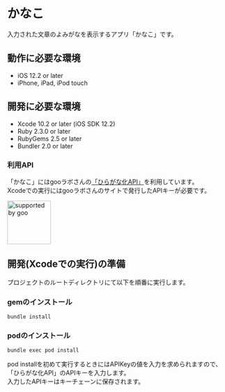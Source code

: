 かなこ
===============
入力された文章のよみがなを表示するアプリ「かなこ」です。

## 動作に必要な環境

* iOS 12.2 or later
* iPhone, iPad, iPod touch

## 開発に必要な環境

* Xcode 10.2 or later (iOS SDK 12.2)
* Ruby 2.3.0 or later
* RubyGems 2.5 or later
* Bundler 2.0 or later

### 利用API
「かなこ」にはgooラボさんの[「ひらがな化API」](https://labs.goo.ne.jp/api/jp/hiragana-translation/)を利用しています。  
Xcodeでの実行にはgooラボさんのサイトで発行したAPIキーが必要です。

<a href="http://www.goo.ne.jp/">
<img src="https://u.xgoo.jp/img/sgoo.png" width="100px" alt="supported by goo"
title="supported by goo">
</a>

## 開発(Xcodeでの実行)の準備
プロジェクトのルートディレクトリにて以下を順番に実行します。
### gemのインストール
```
bundle install
```
### podのインストール
```
bundle exec pod install
```

pod installを初めて実行するときにはAPIKeyの値を入力を求められますので、「ひらがな化API」のAPIキーを入力します。  
入力したAPIキーはキーチェーンに保存されます。
